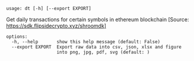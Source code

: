 `usage: dt [-h] [--export EXPORT]`

Get daily transactions for certain symbols in ethereum blockchain
[Source: https://sdk.flipsidecrypto.xyz/shroomdk]

```
options:
  -h, --help       show this help message (default: False)
  --export EXPORT  Export raw data into csv, json, xlsx and figure
                   into png, jpg, pdf, svg (default: )
```